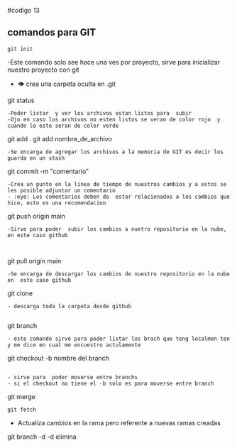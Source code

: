 #codigo 13 

## comandos para  GIT

```
git init
```
-Este comando solo see hace una ves por proyecto, sirve para inicializar nuestro proyecto con git
- :eye: crea una carpeta oculta en .git

git status
```
-Poder listar  y ver los archivos estan listos para  subir
-Ojo en caso los archivos no esten listos se veran de color rojo  y cuando lo este seran de color verde

```
git add .
git add nombre_de_archivo
```
-Se encarga de agregar los archivos a la memoria de GIT es decir los guarda en un stash

```
git commit -m "comentario"
```
-Crea un punto en la linea de tiempo de nuestros cambios y a estos se les posible adjuntar un comentario
- :eye: Los comentarios deben de  estar relacionados a los cambios que hice, esto es una recomendacion

```
git push origin main
```
-Sirve para poder  subir los cambios a nuetro repositorio en la nube, en este caso github
 


```
git pull origin main
```
-Se encarga de descargar los cambios de nuestro repositorio en la nube  en  este caso github

```
git clone
```
- descarga toda la carpeta desde github
 
```
git branch
```
- este comando sirve para poder listar los brach que teng localmen ten y me dice en cual me encuestro actulamente 

```
git checkout -b nombre del branch
```

- sirve para  poder moverse entre branchs
- si el checkout no tiene el -b solo es para moverse entre branch

``` 
git merge


```
git fetch
```
- Actualiza cambios en la rama pero referente a nuevas ramas creadas

git branch -d  -d elimina 